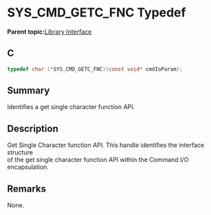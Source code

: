 # SYS\_CMD\_GETC\_FNC Typedef

**Parent topic:**[Library Interface](GUID-F1DBA6FA-9373-4832-9CD9-BDC0B227003B.md)

## C

```c
typedef char (*SYS_CMD_GETC_FNC)(const void* cmdIoParam);

```

## Summary

Identifies a get single character function API.

## Description

Get Single Character function API. This handle identifies the interface structure<br />of the get single character function API within the Command I/O encapsulation.

## Remarks

None.

